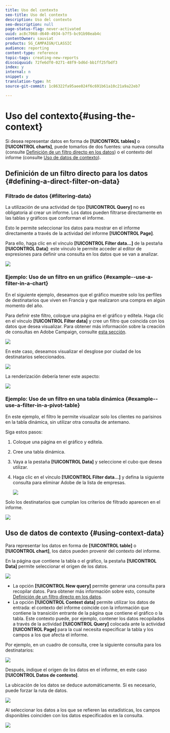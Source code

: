 ```yaml
---
title: Uso del contexto
seo-title: Uso del contexto
description: Uso del contexto
seo-description: null
page-status-flag: never-activated
uuid: ac8c7068-d640-4934-b7f5-bc91b98eab4c
contentOwner: sauviat
products: SG_CAMPAIGN/CLASSIC
audience: reporting
content-type: reference
topic-tags: creating-new-reports
discoiquuid: 72fe6df0-0271-48f9-bd6d-bb1ff25fbdf3
index: y
internal: n
snippet: y
translation-type: ht
source-git-commit: 1c86322fa95aee024f6c691b61a10c21a9a22eb7

---
```



# Uso del contexto{#using-the-context}

Si desea representar datos en forma de **[!UICONTROL tables]** o **[!UICONTROL charts]**, puede tomarlos de dos fuentes: una nueva consulta (consulte [Definición de un filtro directo en los datos](#defining-a-direct-filter-on-data)) o el contexto del informe (consulte [Uso de datos de contexto](#using-context-data)).

## Definición de un filtro directo para los datos {#defining-a-direct-filter-on-data}

### Filtrado de datos {#filtering-data}

La utilización de una actividad de tipo **[!UICONTROL Query]** no es obligatoria al crear un informe. Los datos pueden filtrarse directamente en las tablas y gráficos que conforman el informe.

Esto le permite seleccionar los datos para mostrar en el informe directamente a través de la actividad del informe **[!UICONTROL Page]**.

Para ello, haga clic en el vínculo **[!UICONTROL Filter data...]** de la pestaña **[!UICONTROL Data]**: este vínculo le permite acceder al editor de expresiones para definir una consulta en los datos que se van a analizar.

![](assets/reporting_filter_data_from_page.png)

### Ejemplo: Uso de un filtro en un gráfico {#example--use-a-filter-in-a-chart}

En el siguiente ejemplo, deseamos que el gráfico muestre solo los perfiles de destinatarios que viven en Francia y que realizaron una compra en algún momento del año.

Para definir este filtro, coloque una página en el gráfico y edítela. Haga clic en el vínculo **[!UICONTROL Filter data]** y cree un filtro que coincida con los datos que desea visualizar. Para obtener más información sobre la creación de consultas en Adobe Campaign, consulte [esta sección](../../platform/using/about-queries-in-campaign.md).

![](assets/s_ncs_advuser_report_wizard_029.png)

En este caso, deseamos visualizar el desglose por ciudad de los destinatarios seleccionados.

![](assets/reporting_graph_with_2vars.png)

La renderización debería tener este aspecto:

![](assets/reporting_graph_with_2vars_preview.png)

### Ejemplo: Uso de un filtro en una tabla dinámica {#example--use-a-filter-in-a-pivot-table}

En este ejemplo, el filtro le permite visualizar solo los clientes no parisinos en la tabla dinámica, sin utilizar otra consulta de antemano.

Siga estos pasos:

1. Coloque una página en el gráfico y edítela.
1. Cree una tabla dinámica.
1. Vaya a la pestaña **[!UICONTROL Data]** y seleccione el cubo que desea utilizar.
1. Haga clic en el vínculo **[!UICONTROL Filter data...]** y defina la siguiente consulta para eliminar Adobe de la lista de empresas.

   ![](assets/s_ncs_advuser_report_display_03.png)

Solo los destinatarios que cumplan los criterios de filtrado aparecen en el informe.

![](assets/s_ncs_advuser_report_display_04.png)

## Uso de datos de contexto {#using-context-data}

Para representar los datos en forma de **[!UICONTROL table]** o **[!UICONTROL chart]**, los datos pueden provenir del contexto del informe.

En la página que contiene la tabla o el gráfico, la pestaña **[!UICONTROL Data]** permite seleccionar el origen de los datos.

![](assets/s_ncs_advuser_report_datasource_3.png)

* La opción **[!UICONTROL New query]** permite generar una consulta para recopilar datos. Para obtener más información sobre esto, consulte [Definición de un filtro directo en los datos](#defining-a-direct-filter-on-data).
* La opción **[!UICONTROL Context data]** permite utilizar los datos de entrada: el contexto del informe coincide con la información que contiene la transición entrante de la página que contiene el gráfico o la tabla. Este contexto puede, por ejemplo, contener los datos recopilados a través de la actividad **[!UICONTROL Query]** colocada ante la actividad **[!UICONTROL Page]** para la cual necesita especificar la tabla y los campos a los que afecta el informe.

Por ejemplo, en un cuadro de consulta, cree la siguiente consulta para los destinatarios:

![](assets/s_ncs_advuser_report_datasource_2.png)

Después, indique el origen de los datos en el informe, en este caso **[!UICONTROL Datos de contexto]**.

La ubicación de los datos se deduce automáticamente. Si es necesario, puede forzar la ruta de datos.

![](assets/s_ncs_advuser_report_datasource_4.png)

Al seleccionar los datos a los que se refieren las estadísticas, los campos disponibles coinciden con los datos especificados en la consulta.

![](assets/s_ncs_advuser_report_datasource_1.png)

